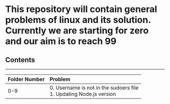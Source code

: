 # This repository will contain general problems of linux and its solution. Currently we are starting for zero and our aim is to reach 99

## Contents
***
| Folder Number | Problem |
|:-----|:-----|
| 0-9 | 0. Username is not in the sudoers file <br> 1. Updating Node.js version|
